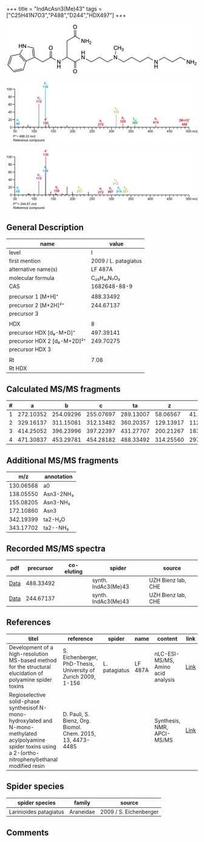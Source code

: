 +++
title = "IndAcAsn3(Me)43"
tags = ["C25H41N7O3","P488","D244","HDX497"]
+++

![](/img/IndAcAsn3(Me)43.png)

![](/img_MSMS/488_IndAcAsn3(Me)43.png?classes=border)

![](/img_MSMS/488_IndAcAsn3(Me)43_2.png?classes=border)

## General Description

| name                        | value                |
|-----------------------------|----------------------|
| level                       | I                    |
| first mention               | 2009 / L. patagiatus |
| alternative name(s)         | LF 487A              |
| molecular formula           | C₂₅H₄₁N₇O₃           |
| CAS                         | 1682648-88-9         |
|                             |                      |
| precursor 1 [M+H]⁺          | 488.33492            |
| precursor 2 [M+2H]²⁺        | 244.67137            |
| precursor 3                 |                      |
|                             |                      |
| HDX                         | 8                    |
| precursor HDX   [d₈-M+D]⁺   | 497.39141            |
| precursor HDX 2 [d₈-M+2D]²⁺ | 249.70275            |
| precursor HDX 3             |                      |
|                             |                      |
| Rt                          | 7.08                 |
| Rt HDX                      |                      |

## Calculated MS/MS fragments

| # | a         | b         | c         | ta        | z         | y         | tz        |
|---|-----------|-----------|-----------|-----------|-----------|-----------|-----------|
| 1 | 272.10352 | 254.09296 | 255.07697 | 289.13007 | 58.06567  | 41.03912  | 75.09222  |
| 2 | 329.16137 | 311.15081 | 312.13482 | 360.20357 | 129.13917 | 112.11262 | 160.18137 |
| 3 | 414.25052 | 396.23996 | 397.22397 | 431.27707 | 200.21267 | 183.18612 | 217.23922 |
| 4 | 471.30837 | 453.29781 | 454.28182 | 488.33492 | 314.25560 | 297.22905 | 331.28215 |

## Additional MS/MS fragments

| m/z       | annotation |
|-----------|------------|
| 130.06568 | a0         |
| 138.05550 | Asn3-2NH₃  |
| 155.08205 | Asn3-NH₃   |
| 172.10860 | Asn3       |
| 342.19399 | ta2-H₂O    |
| 343.17702 | ta2--NH₃   |

## Recorded MS/MS spectra

| pdf                                         | precursor | co-eluting | spider              | source             |
|---------------------------------------------|-----------|------------|---------------------|--------------------|
| [Data](/pdf/488_IndAcAsn3(Me)43_7-08.pdf)   | 488.33492 |        | synth. IndAc3(Me)43 | UZH Bienz lab, CHE |
| [Data](/pdf/488_IndAcAsn3(Me)43_7-08_2.pdf) | 244.67137 |       | synth. IndAc3(Me)43 | UZH Bienz lab, CHE |

## References

| titel                                                                                                                                                            | reference                                                     | spider        | name    | content                            | link                                                                                   |
|------------------------------------------------------------------------------------------------------------------------------------------------------------------|---------------------------------------------------------------|---------------|---------|------------------------------------|----------------------------------------------------------------------------------------|
| Development of a high-resolution MS-based method for the structural elucidation of polyamine spider toxins                                                       | S. Eichenberger, PhD-Thesis, University of Zurich 2009, 1-156 | L. patagiatus | LF 487A | nLC-ESI-MS/MS, Amino acid analysis | [Link](https://www.zora.uzh.ch/id/eprint/12787/1/Eichenberger.pdf)                     |
| Regioselective solid-phase synthesisof N-mono-hydroxylated and N-mono-methylated acylpolyamine spider toxins using a 2-(ortho-nitrophenyl)ethanal modified resin | D. Pauli, S. Bienz, Org. Biomol. Chem. 2015, 13, 4473-4485    |               |         | Synthesis, NMR, APCI-MS/MS         | [Link](https://pubs.rsc.org/en/Content/ArticleLanding/2015/OB/C5OB00108K#!divAbstract) |

## Spider species

| spider species         | family    | source                 |
|------------------------|-----------|------------------------|
| Larinioides patagiatus | Araneidae | 2009 / S. Eichenberger |

## Comments